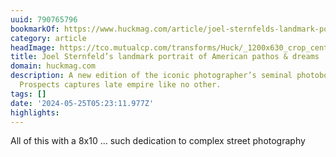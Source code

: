 ```yaml
---
uuid: 790765796
bookmarkOf: https://www.huckmag.com/article/joel-sternfelds-landmark-portrait-of-american-pathos-dreams
category: article
headImage: https://tco.mutualcp.com/transforms/Huck/_1200x630_crop_center-center_82_none_ns/ap_steidl_selects-047.jpg?mtime=1716558445
title: Joel Sternfeld’s landmark portrait of American pathos & dreams
domain: huckmag.com
description: A new edition of the iconic photographer’s seminal photobook American
  Prospects captures late empire like no other.
tags: []
date: '2024-05-25T05:23:11.977Z'
highlights:
---
```


All of this with a 8x10 … such dedication to complex street photography


